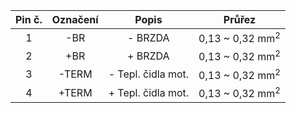 | **Pin č.** | **Označení** | **Popis** | **Průřez** |
| :---: | :---: | :---: | :---: |
| 1 | -BR | - BRZDA | 0,13 ~ 0,32 mm<sup>2</sup> |
| 2 | +BR | + BRZDA | 0,13 ~ 0,32 mm<sup>2</sup> |
| 3 | -TERM | - Tepl. čidla mot. | 0,13 ~ 0,32 mm<sup>2</sup> |
| 4 | +TERM | + Tepl. čidla mot. | 0,13 ~ 0,32 mm<sup>2</sup> |
